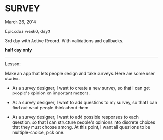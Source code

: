 SURVEY
=====================

March 26, 2014

Epicodus week6, day3

3rd day with Active Record.  With validations and callbacks.

__half day only__

***********************
Lesson:

Make an app that lets people design and take surveys. Here are some user stories:

*  As a survey designer, I want to create a new survey, so that I can get people's opinion on important matters.

*  As a survey designer, I want to add questions to my survey, so that I can find out what people think about them.

*  As a survey designer, I want to add possible responses to each question, so that I can structure people's opinions into discrete choices that they must choose among. At this point, I want all questions to be multiple-choice, pick one.

